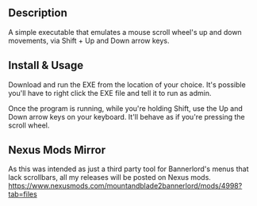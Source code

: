 ## Description

A simple executable that emulates a mouse scroll wheel's up and down movements, via Shift + Up and Down arrow keys.


## Install & Usage

Download and run the EXE from the location of your choice. It's possible you'll have to right click the EXE file and tell it to run as admin.

Once the program is running, while you're holding Shift, use the Up and Down arrow keys on your keyboard. It'll behave as if you're pressing the scroll wheel.


## Nexus Mods Mirror

As this was intended as just a third party tool for Bannerlord's menus that lack scrollbars, all my releases will be posted on Nexus mods.
https://www.nexusmods.com/mountandblade2bannerlord/mods/4998?tab=files
